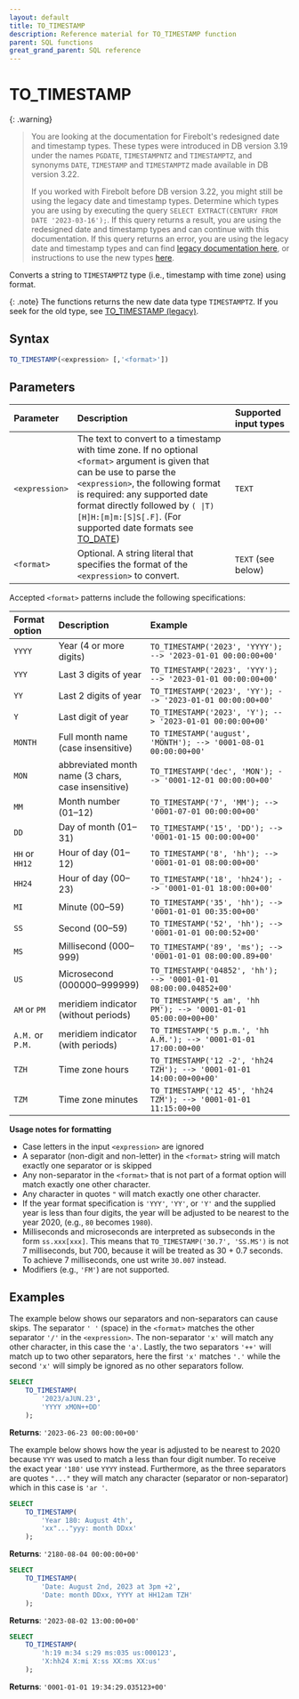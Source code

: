```yaml
---
layout: default
title: TO_TIMESTAMP
description: Reference material for TO_TIMESTAMP function
parent: SQL functions
great_grand_parent: SQL reference
---
```


# TO_TIMESTAMP

{: .warning}
  >You are looking at the documentation for Firebolt's redesigned date and timestamp types.
  >These types were introduced in DB version 3.19 under the names `PGDATE`, `TIMESTAMPNTZ` and `TIMESTAMPTZ`, and synonyms `DATE`, `TIMESTAMP` and `TIMESTAMPTZ` made available in DB version 3.22.
  >
  >If you worked with Firebolt before DB version 3.22, you might still be using the legacy date and timestamp types.
  >Determine which types you are using by executing the query `SELECT EXTRACT(CENTURY FROM DATE '2023-03-16');`.
  >If this query returns a result, you are using the redesigned date and timestamp types and can continue with this documentation.
  >If this query returns an error, you are using the legacy date and timestamp types and can find [legacy documentation here](../../general-reference/egacy-date-timestamp.md#legacy-date-and-timestamp-functions), or instructions to use the new types [here](../../release-notes/release-notes-archive.html#db-version-322).

Converts a string to `TIMESTAMPTZ` type (i.e., timestamp with time zone) using format.

{: .note}
The functions returns the new date data type `TIMESTAMPTZ`. If you seek for the old type, see [TO_TIMESTAMP (legacy)](../functions-reference/to-timestamp.md).

## Syntax

```sql
TO_TIMESTAMP(<expression> [,'<format>'])
```
## Parameters
| Parameter      | Description                                                                                                                                                                                                                                                                                                                                | Supported input types |
| :------------- | :----------------------------------------------------------------------------------------------------------------------------------------------------------------------------------------------------------------------------------------------------------------------------------------------------------------------------------------- | :-------------------- |
| `<expression>` | The text to convert to a timestamp with time zone. If no optional `<format>` argument is given that can be use to parse the `<expression>`, the following format is required: any supported date format directly followed by `( \|T)[H]H:[m]m:[S]S[.F]`. (For supported date formats see [TO_DATE](../functions-reference/to-date-new.md)) | `TEXT`                |
| `<format>`     | Optional. A string literal that specifies the format of the `<expression>` to convert.                                                                                                                                                                                                                                                     | `TEXT` (see below)    |

Accepted `<format>` patterns include the following specifications:

| Format option    | Description                                        | Example                                                              |
| :--------------- | :------------------------------------------------- | :------------------------------------------------------------------- |
| `YYYY`           | Year (4 or more digits)                            | `TO_TIMESTAMP('2023', 'YYYY'); --> '2023-01-01 00:00:00+00'`         |
| `YYY`            | Last 3 digits of year                              | `TO_TIMESTAMP('2023', 'YYY'); --> '2023-01-01 00:00:00+00'`          |
| `YY`             | Last 2 digits of year                              | `TO_TIMESTAMP('2023', 'YY'); --> '2023-01-01 00:00:00+00'`           |
| `Y`              | Last digit of year                                 | `TO_TIMESTAMP('2023', 'Y'); --> '2023-01-01 00:00:00+00'`            |
| `MONTH`          | Full month name (case insensitive)                 | `TO_TIMESTAMP('august', 'MONTH'); --> '0001-08-01 00:00:00+00'`      |
| `MON`            | abbreviated month name (3 chars, case insensitive) | `TO_TIMESTAMP('dec', 'MON'); --> '0001-12-01 00:00:00+00'`           |
| `MM`             | Month number (01–12)                               | `TO_TIMESTAMP('7', 'MM'); --> '0001-07-01 00:00:00+00'`              |
| `DD`             | Day of month (01–31)                               | `TO_TIMESTAMP('15', 'DD'); --> '0001-01-15 00:00:00+00'`             |
| `HH` or `HH12`   | Hour of day (01–12)                                | `TO_TIMESTAMP('8', 'hh'); --> '0001-01-01 08:00:00+00'`              |
| `HH24`           | Hour of day (00–23)                                | `TO_TIMESTAMP('18', 'hh24'); --> '0001-01-01 18:00:00+00'`           |
| `MI`             | Minute (00–59)                                     | `TO_TIMESTAMP('35', 'hh'); --> '0001-01-01 00:35:00+00'`             |
| `SS`             | Second (00–59)                                     | `TO_TIMESTAMP('52', 'hh'); --> '0001-01-01 00:00:52+00'`             |
| `MS`             | Millisecond (000–999)                              | `TO_TIMESTAMP('89', 'ms'); --> '0001-01-01 08:00:00.89+00'`          |
| `US`             | Microsecond (000000–999999)                        | `TO_TIMESTAMP('04852', 'hh'); --> '0001-01-01 08:00:00.04852+00'`    |
| `AM` or `PM `    | meridiem indicator (without periods)               | `TO_TIMESTAMP('5 am', 'hh PM'); --> '0001-01-01 05:00:00+00+00'`     |
| `A.M.` or `P.M.` | meridiem indicator (with periods)                  | `TO_TIMESTAMP('5 p.m.', 'hh A.M.'); --> '0001-01-01 17:00:00+00'`    |
| `TZH`            | Time zone hours                                    | `TO_TIMESTAMP('12 -2', 'hh24 TZH'); --> '0001-01-01 14:00:00+00+00'` |
| `TZM`            | Time zone minutes                                  | `TO_TIMESTAMP('12 45', 'hh24 TZM'); --> '0001-01-01 11:15:00+00`     |

**Usage notes for formatting**

- Case letters in the input `<expression>` are ignored
- A separator (non-digit and non-letter) in the `<format>` string will match exactly one separator or is skipped
- Any non-separator in the `<format>` that is not part of a format option will match exactly one other character.
- Any character in quotes `"` will match exactly one other character.
- If the year format specification is `'YYY'`, `'YY'`, or `'Y'` and the supplied year is less than four digits, the year will be adjusted to be nearest to the year 2020, (e.g., `80` becomes `1980`).
- Milliseconds and microseconds are interpreted as subseconds in the form `ss.xxx[xxx]`. This means that `TO_TIMESTAMP('30.7', 'SS.MS')` is not 7 milliseconds, but 700, because it will be treated as 30 + 0.7 seconds. To achieve 7 milliseconds, one ust write `30.007` instead.
- Modifiers (e.g., `'FM'`) are not supported.

## Examples

The example below shows our separators and non-separators can cause skips. The separator `' '` (space) in the `<format>` matches the other separator `'/'` in the `<expression>`. The non-separator `'x'` will match any other character, in this case the `'a'`. Lastly, the two separators `'++'` will match up to two other separators, here the first `'x'` matches `'.'` while the second `'x'` will simply be ignored as no other separators follow.

```sql
SELECT
    TO_TIMESTAMP(
        '2023/aJUN.23',
        'YYYY xMON++DD'
    );
```

**Returns**: `'2023-06-23 00:00:00+00'`

The example below shows how the year is adjusted to be nearest to 2020 because `YYY` was used to match a less than four digit number. To receive the exact year `'180'` use `YYYY` instead.
Furthermore, as the three separators are quotes `"..."` they will match any character (separator or non-separator) which in this case is `'ar '`.

```sql
SELECT
    TO_TIMESTAMP(
        'Year 180: August 4th',
        'xx"..."yyy: month DDxx'
    );
```

**Returns**: `'2180-08-04 00:00:00+00'`

```sql
SELECT
    TO_TIMESTAMP(
        'Date: August 2nd, 2023 at 3pm +2',
        'Date: month DDxx, YYYY at HH12am TZH'
    );
```

**Returns**: `'2023-08-02 13:00:00+00'`

```sql
SELECT
    TO_TIMESTAMP(
        'h:19 m:34 s:29 ms:035 us:000123',
        'X:hh24 X:mi X:ss XX:ms XX:us'
    );
```

**Returns**: `'0001-01-01 19:34:29.035123+00'`
